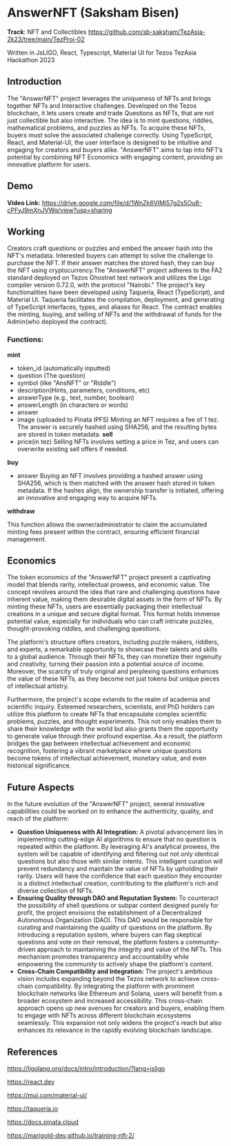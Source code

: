 # AnswerNFT (Saksham Bisen)

**Track**: NFT and Collectibles
https://github.com/sb-saksham/TezAsia-2k23/tree/main/TezProj-02

Written in JsLIGO, React, Typescript, Material UI
for Tezos TezAsia Hackathon 2023

## Introduction

The "AnswerNFT" project leverages the uniqueness of NFTs and brings together NFTs and Interactive challenges. Developed on the Tezos blockchain, it lets users create and trade Questions as NFTs, that are not just collectible but also interactive.
The idea is to mint questions, riddles, mathematical problems, and puzzles as NFTs. To acquire these NFTs, buyers must solve the associated challenge correctly. Using TypeScript, React, and Material-UI, the user interface is designed to be intuitive and engaging for creators and buyers alike.
"AnswerNFT" aims to tap into NFT’s potential by combining NFT Economics with engaging content, providing an innovative platform for users.

## Demo
**Video Link:**
https://drive.google.com/file/d/1WnZk6VIMi57g2s5Ou8-cPFyJ9mXnJVWq/view?usp=sharing

## Working

Creators craft questions or puzzles and embed the answer hash into the NFT's metadata. Interested buyers can attempt to solve the challenge to purchase the NFT. If their answer matches the stored hash, they can buy the NFT using cryptocurrency.The "AnswerNFT" project adheres to the FA2 standard deployed on Tezos Ghostnet test network and utilizes the Ligo compiler version 0.72.0, with the protocol "Nairobi." The project's key functionalities have been developed using Taqueria, React (TypeScript), and Material UI. Taqueria facilitates the compilation, deployment, and generating of TypeScript interfaces, types, and aliases for React. The contract enables the minting, buying, and selling of NFTs and the withdrawal of funds for the Admin(who deployed the contract).

### Functions:

**mint**

- token_id (automatically inputted)
- question (The question)
- symbol (like "AnsNFT" or "Riddle")
- description(Hints, parameters, conditions, etc)
- answerType (e.g., text, number, boolean)
- answerLength (in characters or words)
- answer
- image (uploaded to Pinata IPFS)
  Minting an NFT requires a fee of 1 tez. The answer is securely hashed using SHA256, and the resulting bytes are stored in token metadata.
  **sell**
- price(in tez)
  Selling NFTs involves setting a price in Tez, and users can overwrite existing sell offers if needed.

**buy**

- answer
  Buying an NFT involves providing a hashed answer using SHA256, which is then matched with the answer hash stored in token metadata. If the hashes align, the ownership transfer is initiated, offering an innovative and engaging way to acquire NFTs.

**withdraw**

This function allows the owner/administrator to claim the accumulated minting fees present within the contract, ensuring efficient financial management.

## Economics

The token economics of the "AnswerNFT" project present a captivating model that blends rarity, intellectual prowess, and economic value. The concept revolves around the idea that rare and challenging questions have inherent value, making them desirable digital assets in the form of NFTs. By minting these NFTs, users are essentially packaging their intellectual creations in a unique and secure digital format. This format holds immense potential value, especially for individuals who can craft intricate puzzles, thought-provoking riddles, and challenging questions.

The platform's structure offers creators, including puzzle makers, riddlers, and experts, a remarkable opportunity to showcase their talents and skills to a global audience. Through their NFTs, they can monetize their ingenuity and creativity, turning their passion into a potential source of income. Moreover, the scarcity of truly original and perplexing questions enhances the value of these NFTs, as they become not just tokens but unique pieces of intellectual artistry.

Furthermore, the project's scope extends to the realm of academia and scientific inquiry. Esteemed researchers, scientists, and PhD holders can utilize this platform to create NFTs that encapsulate complex scientific problems, puzzles, and thought experiments. This not only enables them to share their knowledge with the world but also grants them the opportunity to generate value through their profound expertise. As a result, the platform bridges the gap between intellectual achievement and economic recognition, fostering a vibrant marketplace where unique questions become tokens of intellectual achievement, monetary value, and even historical significance.

## Future Aspects

In the future evolution of the "AnswerNFT" project, several innovative capabilities could be worked on to enhance the authenticity, quality, and reach of the platform:

- **Question Uniqueness with AI Integration:**
  A pivotal advancement lies in implementing cutting-edge AI algorithms to ensure that no question is repeated within the platform. By leveraging AI's analytical prowess, the system will be capable of identifying and filtering out not only identical questions but also those with similar intents. This intelligent curation will prevent redundancy and maintain the value of NFTs by upholding their rarity. Users will have the confidence that each question they encounter is a distinct intellectual creation, contributing to the platform's rich and diverse collection of NFTs.
- **Ensuring Quality through DAO and Reputation System:**
  To counteract the possibility of shell questions or subpar content designed purely for profit, the project envisions the establishment of a Decentralized Autonomous Organization (DAO). This DAO would be responsible for curating and maintaining the quality of questions on the platform. By introducing a reputation system, where buyers can flag skeptical questions and vote on their removal, the platform fosters a community-driven approach to maintaining the integrity and value of the NFTs. This mechanism promotes transparency and accountability while empowering the community to actively shape the platform's content.
- **Cross-Chain Compatibility and Integration:**
  The project's ambitious vision includes expanding beyond the Tezos network to achieve cross-chain compatibility. By integrating the platform with prominent blockchain networks like Ethereum and Solana, users will benefit from a broader ecosystem and increased accessibility. This cross-chain approach opens up new avenues for creators and buyers, enabling them to engage with NFTs across different blockchain ecosystems seamlessly. This expansion not only widens the project's reach but also enhances its relevance in the rapidly evolving blockchain landscape.

## References

https://ligolang.org/docs/intro/introduction/?lang=jsligo

https://react.dev

https://mui.com/material-ui/

https://taqueria.io

https://docs.pinata.cloud

https://marigold-dev.github.io/training-nft-2/
